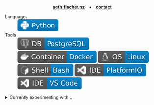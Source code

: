 <p align="center">
    <a href="https://seth.fischer.nz/"><b>seth.fischer.nz</b></a>&emsp;•&emsp;<a href="https://seth.fischer.nz/contact.html"><b>contact</b></a>
</p>

<dl>
    <dt>Languages</dt>
    <dd>
        <a href="https://github.com/sethfischer?tab=repositories&language=python">
            <img src="assets/badges/code-python.svg" alt="Python" />
        </a>
    <dd>
    <dt>Tools</dt>
    <dd>
        <a href="https://github.com/sethfischer?tab=repositories&language=plpgsql">
            <img src="assets/badges/db-postgresql.svg" alt="Database: PostgreSQL" />
        </a>
        <a href="https://github.com/sethfischer?tab=repositories&q=topic%3Adocker-compose">
            <img src="assets/badges/tool-docker.svg" alt="Tool: Docker" />
        </a>
        <a href="https://github.com/sethfischer?tab=repositories&q=topic%3Aos-linux">
            <img src="assets/badges/os-linux.svg" alt="Operating System: Linux" />
        </a>
        <a href="https://github.com/sethfischer?tab=repositories&language=shell">
            <img src="assets/badges/shell-bash.svg" alt="Shell: Bash" />
        </a>
        <a href="https://github.com/sethfischer?tab=repositories&q=topic%3Aplatformio">
            <img src="assets/badges/ide-platformio.svg" alt="IDE: PlatformIO" />
        </a>
        <img src="assets/badges/ide-vscode.svg" alt="IDE: Visual Studio Code" />
    </dd>
</dl>

<details>
<summary>Currently experimenting with…</summary>

* [nRF9160 Feather][nrf9160-feather]

</details>

[nrf9160-feather]: https://docs.jaredwolff.com/nrf9160-introduction.html
